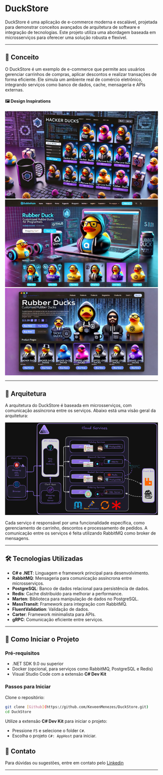 # DuckStore

DuckStore é uma aplicação de e-commerce moderna e escalável, projetada para demonstrar conceitos avançados de arquitetura de software e integração de tecnologias. Este projeto utiliza uma abordagem baseada em microsserviços para oferecer uma solução robusta e flexível.

---

## 📜 Conceito

O DuckStore é um exemplo de e-commerce que permite aos usuários gerenciar carrinhos de compras, aplicar descontos e realizar transações de forma eficiente. Ele simula um ambiente real de comércio eletrônico, integrando serviços como banco de dados, cache, mensageria e APIs externas.

#### 🖼️ Design Inspirations

![Imagem conceito](./docs/img/layout_concepts_v1.jpeg)
![Imagem conceito](./docs/img/layout_concepts_v2.jpeg)
![Imagem conceito](./docs/img/layout_concepts_v3.jpeg)

---

## 📐 Arquitetura

A arquitetura do DuckStore é baseada em microsserviços, com comunicação assíncrona entre os serviços. Abaixo está uma visão geral da arquitetura:

![Arquitetura do DuckStore](./docs/img/architecture.png)

Cada serviço é responsável por uma funcionalidade específica, como gerenciamento de carrinho, descontos e processamento de pedidos. A comunicação entre os serviços é feita utilizando RabbitMQ como broker de mensagens.

---

## 🛠️ Tecnologias Utilizadas

- **C# e .NET**: Linguagem e framework principal para desenvolvimento.
- **RabbitMQ**: Mensageria para comunicação assíncrona entre microsserviços.
- **PostgreSQL**: Banco de dados relacional para persistência de dados.
- **Redis**: Cache distribuído para melhorar a performance.
- **Marten**: Biblioteca para manipulação de dados no PostgreSQL.
- **MassTransit**: Framework para integração com RabbitMQ.
- **FluentValidation**: Validação de dados.
- **Carter**: Framework minimalista para APIs.
- **gRPC**: Comunicação eficiente entre serviços.

---

## 🚀 Como Iniciar o Projeto

### Pré-requisitos

- .NET SDK 9.0 ou superior
- Docker (opcional, para serviços como RabbitMQ, PostgreSQL e Redis)
- Visual Studio Code com a extensão **C# Dev Kit**

### Passos para Iniciar

Clone o repositório:
   ```bash
   git clone [Github](https://github.com/KeveenMenezes/DuckStore.git)
   cd DuckStore
   ```

Utilize a extensão **C# Dev Kit** para iniciar o projeto:
   - Pressione `F5` e selecione o folder `C#`.
   - Escolha o projeto `C#: AppHost` para iniciar.

## 📧 Contato

Para dúvidas ou sugestões, entre em contato pelo [Linkedin](https://www.linkedin.com/in/keveen-menezes-52592162/)

---
